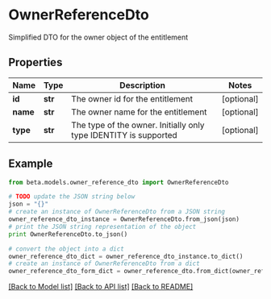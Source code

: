 # OwnerReferenceDto

Simplified DTO for the owner object of the entitlement

## Properties
Name | Type | Description | Notes
------------ | ------------- | ------------- | -------------
**id** | **str** | The owner id for the entitlement | [optional] 
**name** | **str** | The owner name for the entitlement | [optional] 
**type** | **str** | The type of the owner. Initially only type IDENTITY is supported | [optional] 

## Example

```python
from beta.models.owner_reference_dto import OwnerReferenceDto

# TODO update the JSON string below
json = "{}"
# create an instance of OwnerReferenceDto from a JSON string
owner_reference_dto_instance = OwnerReferenceDto.from_json(json)
# print the JSON string representation of the object
print OwnerReferenceDto.to_json()

# convert the object into a dict
owner_reference_dto_dict = owner_reference_dto_instance.to_dict()
# create an instance of OwnerReferenceDto from a dict
owner_reference_dto_form_dict = owner_reference_dto.from_dict(owner_reference_dto_dict)
```
[[Back to Model list]](../README.md#documentation-for-models) [[Back to API list]](../README.md#documentation-for-api-endpoints) [[Back to README]](../README.md)


